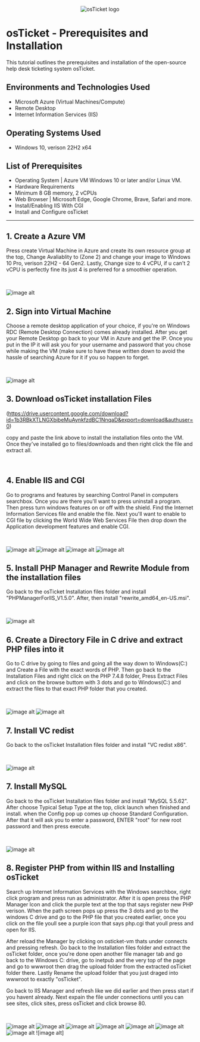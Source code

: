 <p align="center">
<img src="https://i.imgur.com/Clzj7Xs.png" alt="osTicket logo"/>
</p>

<h1>osTicket - Prerequisites and Installation</h1>
This tutorial outlines the prerequisites and installation of the open-source help desk ticketing system osTicket.<br />

<h2>Environments and Technologies Used</h2>

- Microsoft Azure (Virtual Machines/Compute)
- Remote Desktop
- Internet Information Services (IIS)

<h2>Operating Systems Used </h2>

- Windows 10, verison 22H2 x64</b> 

<h2>List of Prerequisites</h2>

- Operating System | Azure VM Windows 10 or later and/or Linux VM.
- Hardware Requirements
- Minimum 8 GB memory, 2 vCPUs
-  Web Browser
| Microsoft Edge, Google Chrome, Brave, Safari and more. 
- Install/Enabling IIS With CGI
- Install and Configure osTicket


---------------

<h2>1. Create a Azure VM</h2>
Press create Virtual Machine in Azure and create its own resource group at the top, Change Avaliablity to (Zone 2) and change your image to Windows 10 Pro, verison 22H2 - 64 Gen2.
Lastly, Change size to 4 vCPU, if u can't 2 vCPU is perfectly fine its just 4 is preferred for a smoothier operation. 
</p>
<br />

<p> 
  
  ![image alt](https://github.com/andreasfoster/osticket-prereqs/blob/ded8743bf86ba0d296bce40d9adf5bd690264f24/Screenshot%202025-03-10%2022-06-11.jpg) 



<h2>2. Sign into Virtual Machine</h2>
Choose a remote desktop application of your choice, if you're on Windows RDC (Remote Desktop Connection) comes already installed. After you get your Remote Desktop go back to your VM in Azure and get the IP. Once you put in the IP it will ask you for your username and password that you chose while making the VM (make sure to have these written down to avoid the hassle of searching Azure for it if you so happen to forget. 
</p>
<br />

<p> 
  
  ![image alt](https://github.com/andreasfoster/osticket-prereqs/blob/2cb783b49fb409500e570958f45771805845a3a4/Screenshot%202025-03-10%20222736.jpg) 


  <h2>3. Download osTicket installation Files </h2>

  
(https://drive.usercontent.google.com/download?id=1b3RBkXTLNGXbibeMuAynkfzdBC1NnqaD&export=download&authuser=0) 

copy and paste the link above to install the installation files onto the VM. 
Once they've installed go to files/downloads and then right click the file and extract all. 
</p>
<br />

<p> 



  <h2>4. Enable IIS and CGI</h2>
Go to programs and features by searching Control Panel in computers searchbox. Once you are there you'll want to press uninstall a program. Then press turn windows features on or off with the shield. Find the Internet Information Services file and enable the file. Next you'll want to enable to CGI file by clicking the World Wide Web Services File then drop down the Application development features and enable CGI. 
</p>
<br />

<p> 
  
  ![image alt](https://github.com/andreasfoster/osticket-prereqs/blob/af8b46c4d417671a01fe30263a3f18c6ca99a56c/Screenshot%202025-03-09%2022-50-44.png) 
  ![image alt](https://github.com/andreasfoster/osticket-prereqs/blob/af8b46c4d417671a01fe30263a3f18c6ca99a56c/Screenshot%202025-03-09%2022-50-52.png)
  ![image alt](https://github.com/andreasfoster/osticket-prereqs/blob/af8b46c4d417671a01fe30263a3f18c6ca99a56c/Screenshot%202025-03-09%2022-51-26.png)
  ![image alt](https://github.com/andreasfoster/osticket-prereqs/blob/af8b46c4d417671a01fe30263a3f18c6ca99a56c/Screenshot%202025-03-09%2022-51-55.png)



  <h2>5. Install PHP Manager and Rewrite Module from the installation files</h2>
Go back to the osTicket Installation files folder and install "PHPManagerForllS_V1.5.0". After, then install "rewrite_amd64_en-US.msi". 

</p>
<br />

<p> 
  
  ![image alt](https://github.com/andreasfoster/osticket-prereqs/blob/af8b46c4d417671a01fe30263a3f18c6ca99a56c/Screenshot%202025-03-09%2022-53-41.png)



  <h2>6. Create a Directory File in C drive and extract PHP files into it </h2>
Go to C drive by going to files and going all the way down to Windows(C:) and Create a File with the exact words of PHP. Then go back to the Installation Files and right click on the PHP 7.4.8 folder, Press Extract Files and click on the browse buttom with 3 dots and go to Windows(C:) and extract the files to that exact PHP folder that you created.


</p>
<br />

<p> 
  
  ![image alt](https://github.com/andreasfoster/osticket-prereqs/blob/2532c01ef7d61ec1dad42174e085438d7462b708/Screenshot%202025-03-09%2022-55-10.png)
  ![image alt](https://github.com/andreasfoster/osticket-prereqs/blob/2532c01ef7d61ec1dad42174e085438d7462b708/Screenshot%202025-03-09%2022-56-00.png)

  
  <h2>7. Install VC redist </h2>
Go back to the osTicket Installation files folder and install "VC redist x86". 

</p>
<br />

<p> 
  
  ![image alt](https://github.com/andreasfoster/osticket-prereqs/blob/af8b46c4d417671a01fe30263a3f18c6ca99a56c/Screenshot%202025-03-09%2022-53-41.png)



  <h2>7. Install MySQL </h2>
Go back to the osTicket Installation files folder and install "MySQL 5.5.62". After choose Typical Setup Type at the top, click launch when finished and install. when the Config pop up comes up choose Standard Configuration. After that it will ask you to enter a password, ENTER "root" for new root password and then press execute.

</p>
<br />

<p> 
  
  ![image alt](https://github.com/andreasfoster/osticket-prereqs/blob/87d631de6de5b62ba41f8932979b8d96a9461bee/Screenshot%202025-03-09%2022-57-50.png) 



  <h2>8. Register PHP from within IIS and Installing osTicket </h2>
Search up Internet Information Services with the Windows searchbox, right click program and press run as administrator. After it is open press the PHP Manager Icon and click the purple text at the top that says register new PHP verison. When the path screen pops up press the 3 dots and go to the windows C drive and go to the PHP file that you created earlier, once you click on the file youll see a purple icon that says php.cgi that youll press and open for IIS.

After reload the Manager by clicking on osticket-vm thats under connects and pressing refresh. Go back to the Installation files folder and extract the osTicket folder, once you're done open another file manager tab and go back to the Windows C: drive, go to inetpub and the very top of the page and go to wwwroot then drag the upload folder from the extracted osTicket folder there. Lastly Rename the upload folder that you just draged into wwwroot to exactly "osTicket".

Go back to IIS Manager and refresh like we did earlier and then press start if you havent already. Next expain the file under connections until you can see sites, click sites, press osTicket and click browse 80.

</p>
<br />

<p> 
  
  ![image alt](https://github.com/andreasfoster/osticket-prereqs/blob/fc4a85e53eb14bff353ff9815cfe594a89778cff/Screenshot%202025-03-09%2023-00-23.png)
  ![image alt](https://github.com/andreasfoster/osticket-prereqs/blob/fc4a85e53eb14bff353ff9815cfe594a89778cff/Screenshot%202025-03-09%2023-02-07.png)
  ![image alt](https://github.com/andreasfoster/osticket-prereqs/blob/fc4a85e53eb14bff353ff9815cfe594a89778cff/Screenshot%202025-03-09%2023-02-36.png)
  ![image alt](https://github.com/andreasfoster/osticket-prereqs/blob/fc4a85e53eb14bff353ff9815cfe594a89778cff/Screenshot%202025-03-09%2023-03-38.png)
  ![image alt](https://github.com/andreasfoster/osticket-prereqs/blob/fc4a85e53eb14bff353ff9815cfe594a89778cff/Screenshot%202025-03-09%2023-08-01.png)
  ![image alt](https://github.com/andreasfoster/osticket-prereqs/blob/fc4a85e53eb14bff353ff9815cfe594a89778cff/Screenshot%202025-03-09%2023-08-57.png)
  ![image alt](https://github.com/andreasfoster/osticket-prereqs/blob/fc4a85e53eb14bff353ff9815cfe594a89778cff/Screenshot%202025-03-09%2023-11-18.png)
  ![image alt]
